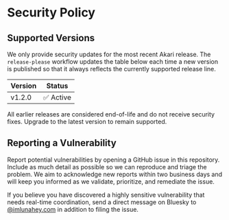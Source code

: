 # Security Policy

## Supported Versions

We only provide security updates for the most recent Akari release. The
`release-please` workflow updates the table below each time a new version is
published so that it always reflects the currently supported release line.

| Version | Status |
| ------- | ------ |
| <!-- x-release-please-version -->v1.2.0 | ✅ Active |

All earlier releases are considered end-of-life and do not receive security
fixes. Upgrade to the latest version to remain supported.

## Reporting a Vulnerability

Report potential vulnerabilities by opening a GitHub issue in this repository.
Include as much detail as possible so we can reproduce and triage the problem.
We aim to acknowledge new reports within two business days and will keep you
informed as we validate, prioritize, and remediate the issue.

If you believe you have discovered a highly sensitive vulnerability that needs
real-time coordination, send a direct message on Bluesky to
[@imlunahey.com](https://bsky.app/profile/imlunahey.com) in addition to filing
the issue.
